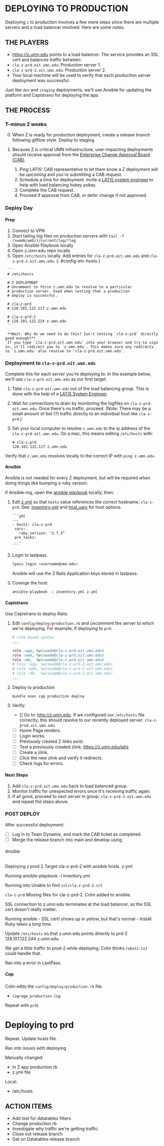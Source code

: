 # DEPLOYING TO PRODUCTION

Deploying `z` to production involves a few more steps since there are multiple servers and a load balancer involved. Here are some notes.

## THE PLAYERS

- <https://z.umn.edu> points to a load balancer. The service provides an SSL cert and balances traffic between:
- `cla-z-prd.oit.umn.edu`: Production server 1.
- `cla-z-prd-2.oit.umn.edu`: Production server 2.
- Your local machine will be used to verify that each production server deployment was successful.

Just like `dev` and `staging` deployments, we'll use Ansible for updating the platform and Capistrano for deploying the app.

## THE PROCESS

### T-minus 2 weeks

0. When Z is ready for production deployment, create a release branch following gitflow style. Deploy to staging.

1. Because Z is critical UMN infrastructure, user-impacting deployments should receive approval from the [Enterprise Change Approval Board (CAB)](https://it.umn.edu/resources-it-staff-partners/change-management/change-approval-board).
   1. Ping LATIS' CAB representative to let them know a Z deployment will be upcoming and you're submitting a CAB request.
   2. Schedule a time for deployment. Invite a [LATIS system engineer](https://neighborhood.cla.umn.edu/latis/people/latis-staff-list) to help with load balancing hokey pokey.
   3. Complete the CAB request.
   4. Proceed if approval from CAB, or defer change if not approved.

### Deploy Day

#### Prep

   1. Connect to VPN
   2. Start tailing log files on production servers with `tail -f /swadm/web/z/current/log/*log`
   3. Open Ansible Playbook locally
   4. Open z.umn.edu repo locally
   5. Open `/etc/hosts` locally. Add entries for `cla-z-prd.oit.umn.edu` and `cla-z-prd-2.oit.umn.edu`. {: #config-etc-hosts }

     ```
     # /etc/hosts

     # Z DEPLOYMENT
     # Uncomment to force z.umn.edu to resolve to a particular
     # production server. Used when testing that a production 
     # deploy is successful.

     # cla-z-prd
     # 128.101.122.117 z.umn.edu
     
     # cla-z-prd-2
     # 128.101.122.224 z.umn.edu
     ```

     **Wait. Why do we need to do this? Isn't testing `cla-z-prd` directly good enough?**
     If you type `cla-z-prd.oit.umn.edu` into your browser and try to sign in, it'll redirect you to `z.umn.edu`. This makes sure any redirects to `z.umn.edu` also resolve to `cla-z-prd.oit.umn.edu`.

### Deployment to `cla-z-prd.oit.umn.edu`

Complete this for each server you're deploying to. In the example below, we'll use `cla-z-prd.oit.umn.edu` as our first target.

1. Take `cla-z-prd-oit.umn.edu` out of the load balancing group.  This is done with the help of a [LATIS System Engineer](https://neighborhood.cla.umn.edu/latis/people/latis-staff-list).

2. Wait for connections to drain by monitoring the logfiles on `cla-z-prd-oit.umn.edu`. Once there's no traffic, proceed. (Note: There may be a small amount of bot (?) traffic directly to an individual host like `cla-z-prd`.).

3. Set your local computer to resolve `z.umn.edu` to the ip address of the `cla-z-prd-oit.umn.edu`. On a mac, this means editing `/etc/hosts` with:

   ```
   # cla-z-prd
   128.101.122.117 z.umn.edu
   ```

  Verify that `z.umn.edu` resolves locally to the correct IP with `ping z.umn.edu`.

#### Ansible

Ansible is not needed for every Z deployment, but will be required when doing things like bumping a ruby version.

If Ansible-ing, open the [ansible playbook](https://github.umn.edu/latis-sw/ansible_playbooks) locally, then:

1. Edit [z.yml](https://github.umn.edu/latis-sw/ansible_playbooks/blob/main/z.yml) so that `hosts` value references the correct hostname, `cla-z-prd`. See: [inventory.yml](https://github.umn.edu/latis-sw/ansible_playbooks/blob/main/inventory.yml) and [host_vars](https://github.umn.edu/latis-sw/ansible_playbooks/blob/main/host_vars/cla-z-prd.yml) for host options.

       ```yml
       ---
       - hosts: cla-z-prd
        vars:
          ruby_version: "2.7.3"
        pre_tasks:
        ...
       ```

2. Login to lastpass.

   ```sh
   lpass login <username@umn.edu>
   ```

   Ansible will use the Z Rails Application keys stored in lastpass.

3. Coverge the host:

   ```sh
   ansible-playbook -i inventory.yml z.yml
   ```

#### Capistrano

Use Capistrano to deploy Rails:

1. Edit `config/deploy/production.rb` and uncomment the server to which we're deploying. For example, if deploying to `prd`:

   ```rb
   # role-based syntax
   ...

   role :app, %w(swadm@cla-z-prd.oit.umn.edu)
   role :web, %w(swadm@cla-z-prd.oit.umn.edu)
   role :db,  %w(swadm@cla-z-prd.oit.umn.edu)
   # role :app, %w(swadm@cla-z-prd-2.oit.umn.edu)
   # role :web, %w(swadm@cla-z-prd-2.oit.umn.edu)
   # role :db,  %w(swadm@cla-z-prd-2.oit.umn.edu)
   ...
   ```

2. Deploy to production

   ```console
   bundle exec cap production deploy
   ```

3. Verify:

   - [] Go to: <http://z.umn.edu>. If we configured our `/etc/hosts` file correclty, this should resolve to our recently deployed server: `cla-z-prod.oit.umn.edu`.
   - [ ] Home Page renders.
   - [ ] Login works.
   - [ ] Previously created Z-links exist.
   - [ ] Test a previously created zlink: <https://z.umn.edu/latis>
   - [ ] Create a zlink.
   - [ ] Click the new zlink and verify it redirects.
   - [ ] Check logs for errors.

#### Next Steps

1. Add `cla-z-prd.oit.umn.edu` back to load balanced group.
2. Monitor traffic for unexpected errors once it's receiving traffic again.
3. If all good, proceed to next server in group: `cla-z-prd-2.oit.umn.edu` and repeat the steps above.

### POST DEPLOY

After successful deployment:

- [ ] Log in to Team Dynamix, and mark the CAB ticket as completed.
- [ ] Merge the release branch into main and develop using `

###### Ansible

Deploying z prod 2
Target cla-z-prd-2 with ansible hosts. z.yml

Running ansible-playbook -i inventory.yml

Running into Unable to find `ssl/cla-z-prd-2.crt`

`cla-z-prd`
Missing files for cla-z-prd-2. Colin added to ansible.

SSL connection to z.umn.edu terminates at the load balancer, so the SSL cert doesn't really matter.

Running ansible
     - SSL certi shows up in yellow, but that's normal
     - Install Ruby takes a long time.

Update `/etc/hosts` so that z.umn.edu points directly to prd-2
128.101.122.244 z.umn.edu

We get a little traffic to prod-2 while deploying. Colin thinks `robots.txt` could handle that.

Ran into a error in LastPass.

##### Cap

Colin edits the `config/deploy/production.rb` file.

- `lograge_production.log`

Repeat with `prd1`

# Deploying to prd

Repeat. Update hosts file.

Ran into issues with deploying

Manually changed:

- In Z app production.rb
- z.yml file

Local:

- /etc/hosts

## ACTION ITEMS

- Add test for datatables filters
- Change production.rb
- Investigate why traffic we're getting traffic.
- Close out release branch
- Get on Datatables release branch
